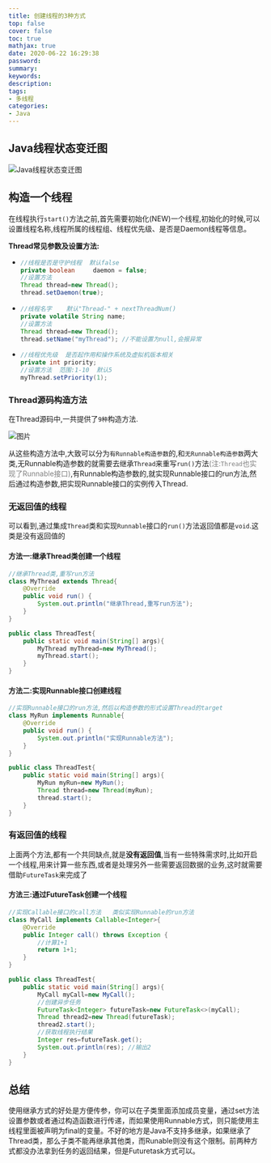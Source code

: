 ```yaml
---
title: 创建线程的3种方式
top: false
cover: false
toc: true
mathjax: true
date: 2020-06-22 16:29:38
password:
summary:
keywords:
description:
tags:
- 多线程
categories:
- Java
---
```




## Java线程状态变迁图

![Java线程状态变迁图](http://cdn.mjava.top/blog/20200602150941.jpeg)



## 构造一个线程

在线程执行`start()`方法之前,首先需要初始化(NEW)一个线程,初始化的时候,可以设置线程名称,线程所属的线程组、线程优先级、是否是Daemon线程等信息。

**Thread常见参数及设置方法:**

- ```java
  //线程是否是守护线程  默认false
  private boolean     daemon = false;
  //设置方法
  Thread thread=new Thread();
  thread.setDaemon(true);
  ```

- ```java
  //线程名字	默认"Thread-" + nextThreadNum()
  private volatile String name;
  //设置方法
  Thread thread=new Thread();
  thread.setName("myThread"); //不能设置为null,会报异常
  ```

- ```java
  //线程优先级  是否起作用和操作系统及虚拟机版本相关
  private int priority;																
  //设置方法  范围:1-10  默认5
  myThread.setPriority(1);
  ```

  

### Thread源码构造方法

在Thread源码中,一共提供了`9种`构造方法.

![图片](http://cdn.mjava.top/blog/20200602151437.png)

从这些构造方法中,大致可以分为`有Runnable构造参数`的,和`无Runnable构造参数`两大类,无Runnable构造参数的就需要去继承`Thread`来重写`run()`方法<font color=grey>(注:`Thread`也实现了Runnable接口)</font>,有Runnable构造参数的,就实现Runnable接口的run方法,然后通过构造参数,把实现Runnable接口的实例传入Thread.



### 无返回值的线程

可以看到,通过集成`Thread`类和实现`Runnable`接口的`run()`方法返回值都是`void`.这类是没有返回值的

#### 方法一:继承Thread类创建一个线程

```java
//继承Thread类,重写run方法
class MyThread extends Thread{
    @Override
    public void run() {
        System.out.println("继承Thread,重写run方法");
    }
}

public class ThreadTest{
    public static void main(String[] args){
        MyThread myThread=new MyThread();
        myThread.start();
    }
}
```



#### 方法二:实现Runnable接口创建线程

```java
//实现Runnable接口的run方法,然后以构造参数的形式设置Thread的target
class MyRun implements Runnable{
    @Override
    public void run() {
        System.out.println("实现Runnable方法");
    }
}

public class ThreadTest{
    public static void main(String[] args){
        MyRun myRun=new MyRun();
        Thread thread=new Thread(myRun);
        thread.start();
    }
}
```



### 有返回值的线程	

上面两个方法,都有一个共同缺点,就是**没有返回值**,当有一些特殊需求时,比如开启一个线程,用来计算一些东西,或者是处理另外一些需要返回数据的业务,这时就需要借助`FutureTask`来完成了

#### 方法三:通过FutureTask创建一个线程

```java
//实现Callable接口的call方法   类似实现Runnable的run方法
class MyCall implements Callable<Integer>{
    @Override
    public Integer call() throws Exception {
        //计算1+1
        return 1+1;
    }
}

public class ThreadTest{
    public static void main(String[] args){
        MyCall myCall=new MyCall();
        //创建异步任务
        FutureTask<Integer> futureTask=new FutureTask<>(myCall);
        Thread thread2=new Thread(futureTask);
        thread2.start();
        //获取线程执行结果
        Integer res=futureTask.get();
        System.out.println(res); //输出2
    }
}
```



## 总结

使用继承方式的好处是方便传参，你可以在子类里面添加成员变量，通过set方法设置参数或者通过构造函数进行传递，而如果使用Runnable方式，则只能使用主线程里面被声明为final的变量。不好的地方是Java不支持多继承，如果继承了Thread类，那么子类不能再继承其他类，而Runable则没有这个限制。前两种方式都没办法拿到任务的返回结果，但是Futuretask方式可以。